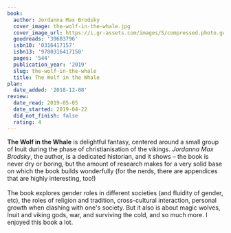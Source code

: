 ```yaml
---
book:
  author: Jordanna Max Brodsky
  cover_image: the-wolf-in-the-whale.jpg
  cover_image_url: https://i.gr-assets.com/images/S/compressed.photo.goodreads.com/books/1540397050l/39603796._SX98_.jpg
  goodreads: '39603796'
  isbn10: '0316417157'
  isbn13: '9780316417150'
  pages: '544'
  publication_year: '2019'
  slug: the-wolf-in-the-whale
  title: The Wolf in the Whale
plan:
  date_added: '2018-12-08'
review:
  date_read: 2019-05-05
  date_started: 2019-04-22
  did_not_finish: false
  rating: 4
---
```


**The Wolf in the Whale** is delightful fantasy, centered around a small group of Inuit during the phase of christianisation of the vikings. *Jordanna Max Brodsky*, the author, is a dedicated historian, and it shows – the book is never dry or boring, but the amount of research makes for a very solid base on which the book builds wonderfully (for the nerds, there are appendices that are highly interesting, too!)<br /><br />The book explores gender roles in different societies (and fluidity of gender, etc), the roles of religion and tradition, cross-cultural interaction, personal growth when clashing with one's society. But it also is about magic wolves, Inuit and viking gods, war, and surviving the cold, and so much more. I enjoyed this book a lot.
